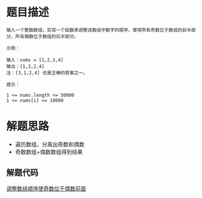 # 题目描述 

```
输入一个整数数组，实现一个函数来调整该数组中数字的顺序，使得所有奇数位于数组的前半部分，所有偶数位于数组的后半部分。

示例：

输入：nums = [1,2,3,4]
输出：[1,3,2,4] 
注：[3,1,2,4] 也是正确的答案之一。
 
提示：

1 <= nums.length <= 50000
1 <= nums[i] <= 10000
```

# 解题思路

* 遍历数组，分离出奇数和偶数
* 奇数数组+偶数数组得到结果


## 解题代码

[调整数组顺序使奇数位于偶数前面](offer-12.py)

 
